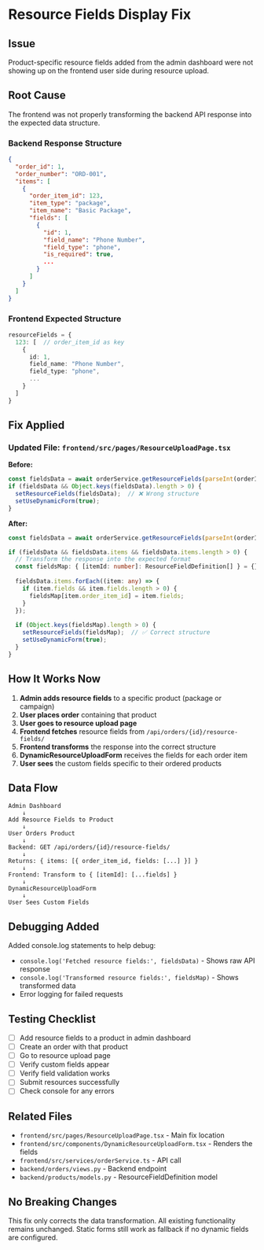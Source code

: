 # Resource Fields Display Fix

## Issue
Product-specific resource fields added from the admin dashboard were not showing up on the frontend user side during resource upload.

## Root Cause
The frontend was not properly transforming the backend API response into the expected data structure.

### Backend Response Structure
```json
{
  "order_id": 1,
  "order_number": "ORD-001",
  "items": [
    {
      "order_item_id": 123,
      "item_type": "package",
      "item_name": "Basic Package",
      "fields": [
        {
          "id": 1,
          "field_name": "Phone Number",
          "field_type": "phone",
          "is_required": true,
          ...
        }
      ]
    }
  ]
}
```

### Frontend Expected Structure
```typescript
resourceFields = {
  123: [  // order_item_id as key
    {
      id: 1,
      field_name: "Phone Number",
      field_type: "phone",
      ...
    }
  ]
}
```

## Fix Applied

### Updated File: `frontend/src/pages/ResourceUploadPage.tsx`

**Before:**
```typescript
const fieldsData = await orderService.getResourceFields(parseInt(orderId));
if (fieldsData && Object.keys(fieldsData).length > 0) {
  setResourceFields(fieldsData);  // ❌ Wrong structure
  setUseDynamicForm(true);
}
```

**After:**
```typescript
const fieldsData = await orderService.getResourceFields(parseInt(orderId));

if (fieldsData && fieldsData.items && fieldsData.items.length > 0) {
  // Transform the response into the expected format
  const fieldsMap: { [itemId: number]: ResourceFieldDefinition[] } = {};
  
  fieldsData.items.forEach((item: any) => {
    if (item.fields && item.fields.length > 0) {
      fieldsMap[item.order_item_id] = item.fields;
    }
  });
  
  if (Object.keys(fieldsMap).length > 0) {
    setResourceFields(fieldsMap);  // ✅ Correct structure
    setUseDynamicForm(true);
  }
}
```

## How It Works Now

1. **Admin adds resource fields** to a specific product (package or campaign)
2. **User places order** containing that product
3. **User goes to resource upload page**
4. **Frontend fetches** resource fields from `/api/orders/{id}/resource-fields/`
5. **Frontend transforms** the response into the correct structure
6. **DynamicResourceUploadForm** receives the fields for each order item
7. **User sees** the custom fields specific to their ordered products

## Data Flow

```
Admin Dashboard
    ↓
Add Resource Fields to Product
    ↓
User Orders Product
    ↓
Backend: GET /api/orders/{id}/resource-fields/
    ↓
Returns: { items: [{ order_item_id, fields: [...] }] }
    ↓
Frontend: Transform to { [itemId]: [...fields] }
    ↓
DynamicResourceUploadForm
    ↓
User Sees Custom Fields
```

## Debugging Added

Added console.log statements to help debug:
- `console.log('Fetched resource fields:', fieldsData)` - Shows raw API response
- `console.log('Transformed resource fields:', fieldsMap)` - Shows transformed data
- Error logging for failed requests

## Testing Checklist

- [ ] Add resource fields to a product in admin dashboard
- [ ] Create an order with that product
- [ ] Go to resource upload page
- [ ] Verify custom fields appear
- [ ] Verify field validation works
- [ ] Submit resources successfully
- [ ] Check console for any errors

## Related Files

- `frontend/src/pages/ResourceUploadPage.tsx` - Main fix location
- `frontend/src/components/DynamicResourceUploadForm.tsx` - Renders the fields
- `frontend/src/services/orderService.ts` - API call
- `backend/orders/views.py` - Backend endpoint
- `backend/products/models.py` - ResourceFieldDefinition model

## No Breaking Changes

This fix only corrects the data transformation. All existing functionality remains unchanged. Static forms still work as fallback if no dynamic fields are configured.
